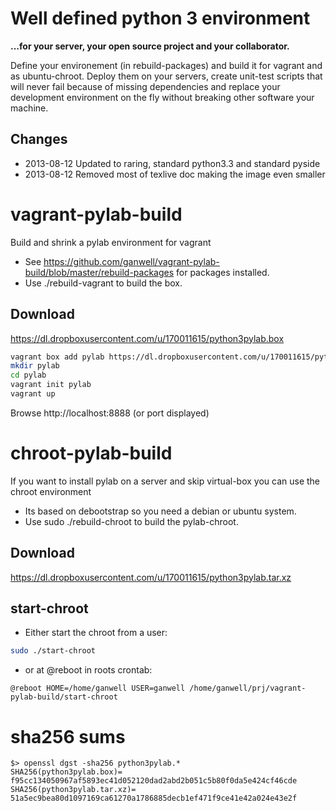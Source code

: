 Well defined python 3 environment
=================================

**...for your server, your open source project and your collaborator.**

Define your environement (in rebuild-packages) and build it for vagrant and as ubuntu-chroot. 
Deploy them on your servers, create unit-test scripts that will never fail because of missing
dependencies and replace your development environment on the fly without breaking other
software your machine.

Changes
-------

* 2013-08-12 Updated to raring, standard python3.3 and standard pyside
* 2013-08-12 Removed most of texlive doc making the image even smaller

vagrant-pylab-build
==================

Build and shrink a pylab environment for vagrant

* See https://github.com/ganwell/vagrant-pylab-build/blob/master/rebuild-packages 
  for packages installed.
* Use ./rebuild-vagrant to build the box.

Download
--------

https://dl.dropboxusercontent.com/u/170011615/python3pylab.box

````bash
vagrant box add pylab https://dl.dropboxusercontent.com/u/170011615/python3pylab.box
mkdir pylab
cd pylab
vagrant init pylab
vagrant up
````

Browse http://localhost:8888 (or port displayed)

chroot-pylab-build
==================

If you want to install pylab on a server and skip virtual-box you can use the
chroot environment

* Its based on debootstrap so you need a debian or ubuntu system.
* Use sudo ./rebuild-chroot to build the pylab-chroot.

Download
--------

https://dl.dropboxusercontent.com/u/170011615/python3pylab.tar.xz

start-chroot
------------

* Either start the chroot from a user: 
````bash
sudo ./start-chroot
````

* or at @reboot in roots crontab: 
````cron
@reboot HOME=/home/ganwell USER=ganwell /home/ganwell/prj/vagrant-pylab-build/start-chroot
````

sha256 sums
===========

````
$> openssl dgst -sha256 python3pylab.*
SHA256(python3pylab.box)= f95cc134050967af5893ec41d052120dad2abd2b051c5b80f0da5e424cf46cde
SHA256(python3pylab.tar.xz)= 51a5ec9bea80d1097169ca61270a1786885decb1ef471f9ce41e42a024e43e2f
````
